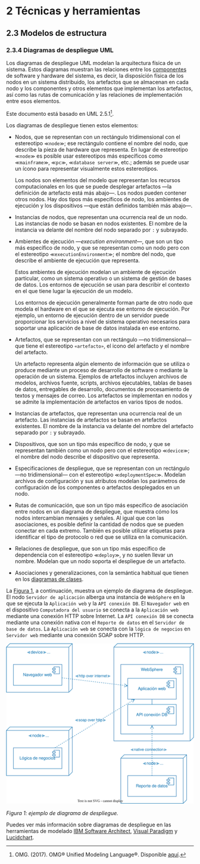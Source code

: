 # 2 Técnicas y herramientas

## 2.3 Modelos de estructura

### 2.3.4 Diagramas de despliegue UML

Los diagramas de despliegue UML modelan la arquitectura física de un sistema.
Estos diagramas muestran las relaciones entre los
[componentes](/4_Conceptos/4_Componente.md) de software y hardware del sistema,
es decir, la disposición física de los nodos en un sistema distribuido, los
artefactos que se almacenan en cada nodo y los componentes y otros elementos que
implementan los artefactos, así como las rutas de comunicación y las relaciones
de implementación entre esos elementos.

Este documento está basado en UML 2.5.1[^1].

Los diagramas de despliegue tienen estos elementos:

* Nodos, que se representan con un rectángulo tridimensional con el estereotipo
  `≪node≫`; ese rectángulo contiene el nombre del nodo, que describe la pieza de
  hardware que representa. En lugar de estereotipo `≪node≫` es posible usar
  estereotipos más específicos como `≪mainframe≫`, `≪pc≫`, `≪database server≫`,
  etc.; además se puede usar un ícono para representar visualmente estos
  estereotipos.

  Los nodos son elementos del modelo que representan los recursos
  computacionales en los que se puede desplegar artefactos —la definición de
  artefacto está más abajo—. Los nodos pueden contener otros nodos. Hay dos
  tipos más específicos de nodo, los ambientes de ejecución y los dispositivos
  —que están definidos también más abajo—.

* Instancias de nodos, que representan una ocurrencia real de un nodo. Las
  instancias de nodo se basan en nodos existentes. El nombre de la instancia va
  delante del nombre del nodo separado por `:` y subrayado.

* Ambientes de ejecución —*execution environment*—, que son un tipo más
  específico de nodo, y que se representan como un nodo pero con el estereotipo
  `≪executionEnvironment≫`; el nombre del nodo, que describe el ambiente de
  ejecución que representa.

  Estos ambientes de ejecución modelan un ambiente de ejecución particular, como
  un sistema operativo o un sistema de gestión de bases de datos. Los entornos
  de ejecución se usan para describir el contexto en el que tiene lugar la
  ejecución de un modelo.

  Los entornos de ejecución generalmente forman parte de otro nodo que modela el
  hardware en el que se ejecuta ese entorno de ejecución. Por ejemplo, un
  entorno de ejecución dentro de un servidor puede proporcionar los servicios a
  nivel de sistema operativo necesarios para soportar una aplicación de base de
  datos instalada en ese entorno.

* Artefactos, que se representan con un rectángulo —no tridimensional— que tiene
  el estereotipo `«artefacto»`, el icono del artefacto y el nombre del
  artefacto.

  Un artefacto representa algún elemento de información que se utiliza o produce
  mediante un proceso de desarrollo de software o mediante la operación de un
  sistema. Ejemplos de artefactos incluyen archivos de modelos, archivos fuente,
  scripts, archivos ejecutables, tablas de bases de datos, entregables de
  desarrollo, documentos de procesamiento de textos y mensajes de correo. Los
  artefactos se implementan en nodos y se admite la implementación de artefactos
  en varios tipos de nodos.

* Instancias de artefactos, que representan una ocurrencia real de un artefacto.
  Las instancias de artefactos se basan en artefactos existentes. El nombre de
  la instancia va delante del nombre del artefacto separado por `:` y subrayado.

* Dispositivos, que son un tipo más específico de nodo, y que se representan
  también como un nodo pero con el estereotipo `≪device≫`; el nombre del nodo
  describe el dispositivo que representa.

* Especificaciones de despliegue, que se representan con un rectángulo —no
  tridimensional— con el estereotipo `≪deploymentSpec≫`. Modelan archivos de
  configuración y sus atributos modelan los parámetros de configuración de los
  componentes o artefactos desplegados en un nodo.

* Rutas de comunicación, que son un tipo más específico de asociación entre
  nodos en un diagrama de despliegue, que muestra cómo los nodos intercambian
  mensajes y señales. Al igual que con las asociaciones, es posible definir la
  cantidad de nodos que se pueden conectar en cada extremo. También es posible
  utilizar etiquetas para identificar el tipo de protocolo o red que se utiliza
  en la comunicación.

* Relaciones de despliegue, que son un tipo más específico de dependencia con el
  estereotipo `≪deploy≫`, y no suelen llevar un nombre. Modelan que un nodo
  soporta el despliegue de un artefacto.

* Asociaciones y generalizaciones, con la semántica habitual que tienen en los
  [diagramas de clases](./2_3_1_Diagramas_de_clases_UML.md).

La [Figura 1](#figura-1), a continuación, muestra un ejemplo de diagrama de
despliegue. El nodo `Servidor de aplicación` alberga una instancia de
`WebSphere` en la que se ejecuta la `Aplicación web` y la `API conexión DB`. El
`Navegador web` en el dispositivo `Computadora del usuario` se conecta a la
`Aplicación web` mediante una conexión HTTP sobre Internet. La `API conexión DB`
se conecta mediante una conexión nativa con el `Reporte de datos` en el
`Servidor de base de datos`. La `Aplicación web` se conecta con la `lógica de
negocios` en `Servidor web` mediante una conexión SOAP sobre HTTP.

<a id="figura-1"/>

![Ejemplo de diagrama de despliegue](/diagrams/Deployment_Diagram_Example.svg)

*Figura 1: ejemplo de diagrama de despliegue.*

Puedes ver más información sobre diagramas de despliegue en las herramientas de
modelado [IBM Software
Architect](https://www.ibm.com/docs/en/rational-soft-arch/9.7.0?topic=diagrams-creating-deployment),
[Visual
Paradigm](https://www.visual-paradigm.com/learning/handbooks/software-design-handbook/deployment-diagram.jsp)
y [Lucidchart](https://www.lucidchart.com/pages/uml-deployment-diagram).

[^1]: OMG. (2017). OMG® Unified Modeling Language®. Disponible
    [aquí](https://www.omg.org/spec/UML/2.5.1/PDF).
